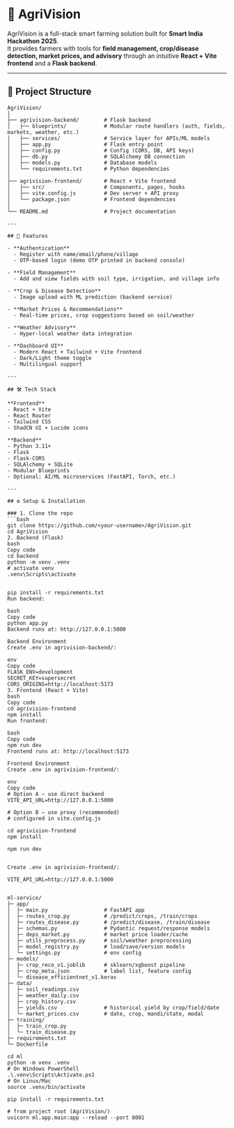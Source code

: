 # 🌱 AgriVision

AgriVision is a full-stack smart farming solution built for **Smart India Hackathon 2025**.  
It provides farmers with tools for **field management, crop/disease detection, market prices, and advisory** through an intuitive **React + Vite frontend** and a **Flask backend**.

---

## 📂 Project Structure

```text
AgriVision/
│
├── agrivision-backend/        # Flask backend
│   ├── blueprints/            # Modular route handlers (auth, fields, markets, weather, etc.)
│   ├── services/              # Service layer for APIs/ML models
│   ├── app.py                 # Flask entry point
│   ├── config.py              # Config (CORS, DB, API keys)
│   ├── db.py                  # SQLAlchemy DB connection
│   ├── models.py              # Database models
│   └── requirements.txt       # Python dependencies
│
├── agrivision-frontend/       # React + Vite frontend
│   ├── src/                   # Components, pages, hooks
│   ├── vite.config.js         # Dev server + API proxy
│   └── package.json           # Frontend dependencies
│
└── README.md                  # Project documentation

---

## 🚀 Features

- **Authentication**
  - Register with name/email/phone/village
  - OTP-based login (demo OTP printed in backend console)

- **Field Management**
  - Add and view fields with soil type, irrigation, and village info

- **Crop & Disease Detection**
  - Image upload with ML prediction (backend service)

- **Market Prices & Recommendations**
  - Real-time prices, crop suggestions based on soil/weather

- **Weather Advisory**
  - Hyper-local weather data integration

- **Dashboard UI**
  - Modern React + Tailwind + Vite frontend
  - Dark/Light theme toggle
  - Multilingual support

---

## 🛠️ Tech Stack

**Frontend**
- React + Vite
- React Router
- Tailwind CSS
- ShadCN UI + Lucide icons

**Backend**
- Python 3.11+
- Flask
- Flask-CORS
- SQLAlchemy + SQLite
- Modular Blueprints
- Optional: AI/ML microservices (FastAPI, Torch, etc.)

---

## ⚙️ Setup & Installation

### 1. Clone the repo
```bash
git clone https://github.com/<your-username>/AgriVision.git
cd AgriVision
2. Backend (Flask)
bash
Copy code
cd backend
python -m venv .venv
# activate venv
.venv\Scripts\activate


pip install -r requirements.txt
Run backend:

bash
Copy code
python app.py
Backend runs at: http://127.0.0.1:5000

Backend Environment
Create .env in agrivision-backend/:

env
Copy code
FLASK_ENV=development
SECRET_KEY=supersecret
CORS_ORIGINS=http://localhost:5173
3. Frontend (React + Vite)
bash
Copy code
cd agrivision-frontend
npm install
Run frontend:

bash
Copy code
npm run dev
Frontend runs at: http://localhost:5173

Frontend Environment
Create .env in agrivision-frontend/:

env
Copy code
# Option A — use direct backend
VITE_API_URL=http://127.0.0.1:5000

# Option B — use proxy (recommended)
# configured in vite.config.js

cd agrivision-frontend
npm install

npm run dev


Create .env in agrivision-frontend/:

VITE_API_URL=http://127.0.0.1:5000


ml-service/
├─ app/
│  ├─ main.py                  # FastAPI app
│  ├─ routes_crop.py           # /predict/crops, /train/crops
│  ├─ routes_disease.py        # /predict/disease, /train/disease
│  ├─ schemas.py               # Pydantic request/response models
│  ├─ deps_market.py           # market price loader/cache
│  ├─ utils_preprocess.py      # soil/weather preprocessing
│  ├─ model_registry.py        # load/save/version models
│  └─ settings.py              # env config
├─ models/
│  ├─ crop_reco_v1.joblib      # sklearn/xgboost pipeline
│  ├─ crop_meta.json           # label list, feature config
│  └─ disease_efficientnet_v1.keras
├─ data/
│  ├─ soil_readings.csv
│  ├─ weather_daily.csv
│  ├─ crop_history.csv
│  ├─ yields.csv               # historical yield by crop/field/date
│  └─ market_prices.csv        # date, crop, mandi/state, modal
├─ training/
│  ├─ train_crop.py
│  └─ train_disease.py
├─ requirements.txt
└─ Dockerfile

cd ml
python -m venv .venv
# On Windows PowerShell
.\.venv\Scripts\Activate.ps1
# On Linux/Mac
source .venv/bin/activate

pip install -r requirements.txt

# from project root (AgriVision/)
uvicorn ml.app.main:app --reload --port 8001
